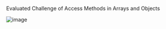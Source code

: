 Evaluated Challenge of Access Methods in Arrays and Objects

![image](https://github.com/Signasho/uso_de_metodos_arrays_y_objetos/assets/156260562/65a5429b-8ad8-486f-82e9-94085d51c5e7)
